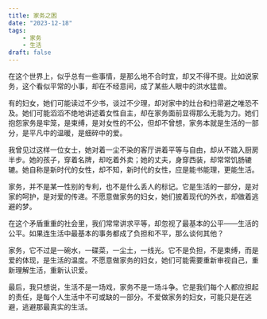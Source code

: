 ```yaml
---
title: 家务之困
date: "2023-12-18"
tags: 
    - 家务
    - 生活
draft: false
---
```


在这个世界上，似乎总有一些事情，是那么地不合时宜，却又不得不提。比如说家务，这个看似平常的小事，却在不经意间，成了某些人眼中的洪水猛兽。

有的妇女，她们可能读过不少书，谈过不少理，却对家中的灶台和扫帚避之唯恐不及。她们可能滔滔不绝地讲述着女性自主，却在家务面前显得那么无能为力。她们抱怨家务是牢笼，是束缚，是对女性的不公，但却不曾想，家务本就是生活的一部分，是平凡中的温暖，是细碎中的爱。

我曾见过这样一位女士，她对着一尘不染的客厅讲着平等与自由，却从不踏入厨房半步。她的孩子，穿着名牌，却吃着外卖；她的丈夫，身穿西装，却常常饥肠辘辘。她自称是新时代的女性，却不知，新时代的女性，应是能书能理，更能生活。

家务，并不是某一性别的专利，也不是什么丢人的标记。它是生活的一部分，是对家的呵护，是对爱的传递。不愿意做家务的妇女，她们披着现代的外衣，却做着逃避的梦。

在这个矛盾重重的社会里，我们常常讲求平等，却忽视了最基本的公平——生活的公平。如果连生活中最基本的事务都成了负担和不平，那么谈何其他？

家务，它不过是一碗水，一碟菜，一尘土，一线光。它不是负担，不是束缚，而是爱的体现，是生活的温度。不愿意做家务的妇女，她们可能需要重新审视自己，重新理解生活，重新认识爱。

最后，我只想说，生活不是一场戏，家务不是一场斗争。它是我们每个人都应担起的责任，是每个人生活中不可或缺的一部分。不爱做家务的妇女，可能只是在逃避，逃避那最真实的生活。